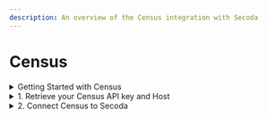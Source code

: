 ```yaml
---
description: An overview of the Census integration with Secoda
---
```


# Census

<details>

<summary>Getting Started with Census</summary>

There are two steps to get started using Census with Secoda:

1. Retrieve your Census API key and Host
2. Connect Census to Secoda

</details>

<details>

<summary>1. Retrieve your Census API key and Host </summary>

1. Open up [Census](https://getcensus.com) and login
2. Go to **Settings -> General -> API Access**
3. Copy the API Key
4. Copy the [Base URL](https://developers.getcensus.com/api-reference/introduction/overview#base-urls) of your Census workspace, i.e, https://app.getcensus.com

</details>

<details>

<summary>2. Connect Census to Secoda</summary>

After retrieving the API key and host, the next step is to connect Secoda:

1. In the Secoda App, select **Add Integration** page on the Integrations page
2. Search for and select "Census"
3. Enter your API key and host
4. Click **Connect**
5. After the extraction is complete your **Census** Syncs will be in Secoda

</details>
